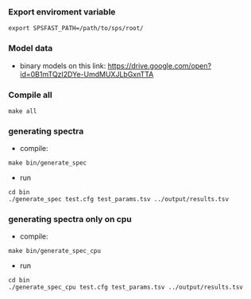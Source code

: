 ### Export enviroment variable

```
export SPSFAST_PATH=/path/to/sps/root/
```

### Model data

- binary models on this link: https://drive.google.com/open?id=0B1mTQzI2DYe-UmdMUXJLbGxnTTA


### Compile all

```
make all
```



### generating spectra

- compile:

```
make bin/generate_spec
```

- run

```
cd bin
./generate_spec test.cfg test_params.tsv ../output/results.tsv
```

### generating spectra only on cpu

- compile:

```
make bin/generate_spec_cpu
```

- run

```
cd bin
./generate_spec_cpu test.cfg test_params.tsv ../output/results.tsv
```

